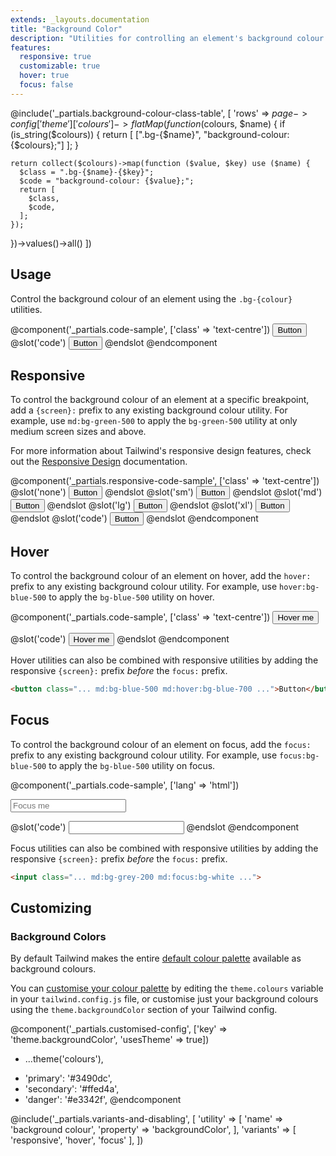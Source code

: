 ```yaml
---
extends: _layouts.documentation
title: "Background Color"
description: "Utilities for controlling an element's background colour."
features:
  responsive: true
  customizable: true
  hover: true
  focus: false
---
```


@include('_partials.background-colour-class-table', [
  'rows' => $page->config['theme']['colours']->flatMap(function ($colours, $name) {
    if (is_string($colours)) {
      return [
        [".bg-{$name}", "background-colour: {$colours};"]
      ];
    }

    return collect($colours)->map(function ($value, $key) use ($name) {
      $class = ".bg-{$name}-{$key}";
      $code = "background-colour: {$value};";
      return [
        $class,
        $code,
      ];
    });
  })->values()->all()
])

## Usage

Control the background colour of an element using the `.bg-{colour}` utilities.

@component('_partials.code-sample', ['class' => 'text-centre'])
<button type="button" class="bg-blue-500 text-white font-semibold px-4 py-2 rounded">
  Button
</button>
@slot('code')
<button class="bg-blue-500 ...">Button</button>
@endslot
@endcomponent

## Responsive

To control the background colour of an element at a specific breakpoint, add a `{screen}:` prefix to any existing background colour utility. For example, use `md:bg-green-500` to apply the `bg-green-500` utility at only medium screen sizes and above.

For more information about Tailwind's responsive design features, check out the [Responsive Design](/docs/responsive-design) documentation.

@component('_partials.responsive-code-sample', ['class' => 'text-centre'])
@slot('none')
<button type="button" class="bg-blue-500 text-white font-semibold px-4 py-2 rounded">
  Button
</button>
@endslot
@slot('sm')
<button type="button" class="bg-green-500 text-white font-semibold px-4 py-2 rounded">
  Button
</button>
@endslot
@slot('md')
<button type="button" class="bg-indigo-500 text-white font-semibold px-4 py-2 rounded">
  Button
</button>
@endslot
@slot('lg')
<button type="button" class="bg-red-500 text-white font-semibold px-4 py-2 rounded">
  Button
</button>
@endslot
@slot('xl')
<button type="button" class="bg-black text-white font-semibold px-4 py-2 rounded">
  Button
</button>
@endslot
@slot('code')
<button class="none:bg-blue-500 sm:bg-green-500 md:bg-indigo-500 lg:bg-red-500 xl:bg-black ...">Button</button>
@endslot
@endcomponent

## Hover

To control the background colour of an element on hover, add the `hover:` prefix to any existing background colour utility. For example, use `hover:bg-blue-500` to apply the `bg-blue-500` utility on hover.

@component('_partials.code-sample', ['class' => 'text-centre'])
<button type="button" class="bg-blue-500 hover:bg-blue-700 text-white font-semibold px-4 py-2 rounded">
  Hover me
</button>

@slot('code')
<button class="bg-blue-500 hover:bg-blue-700 ...">
  Hover me
</button>
@endslot
@endcomponent

Hover utilities can also be combined with responsive utilities by adding the responsive `{screen}:` prefix *before* the `focus:` prefix.

```html
<button class="... md:bg-blue-500 md:hover:bg-blue-700 ...">Button</button>
```

## Focus

To control the background colour of an element on focus, add the `focus:` prefix to any existing background colour utility. For example, use `focus:bg-blue-500` to apply the `bg-blue-500` utility on focus.

@component('_partials.code-sample', ['lang' => 'html'])
<div class="max-w-xs w-full mx-auto">
  <input class="border border-grey-400 bg-grey-200 focus:bg-white text-grey-900 appearance-none inline-block w-full border rounded py-3 px-4 focus:outline-none" placeholder="Focus me">
</div>

@slot('code')
<input class="bg-grey-200 focus:bg-white ...">
@endslot
@endcomponent

Focus utilities can also be combined with responsive utilities by adding the responsive `{screen}:` prefix *before* the `focus:` prefix.

```html
<input class="... md:bg-grey-200 md:focus:bg-white ...">
```

## Customizing

### Background Colors

By default Tailwind makes the entire [default colour palette](/docs/customising-colours#default-colour-palette) available as background colours.

You can [customise your colour palette](/docs/colours#customising) by editing the `theme.colours` variable in your `tailwind.config.js` file, or customise just your background colours using the `theme.backgroundColor` section of your Tailwind config.

@component('_partials.customised-config', ['key' => 'theme.backgroundColor', 'usesTheme' => true])
- ...theme('colours'),
+ 'primary': '#3490dc',
+ 'secondary': '#ffed4a',
+ 'danger': '#e3342f',
@endcomponent

@include('_partials.variants-and-disabling', [
    'utility' => [
        'name' => 'background colour',
        'property' => 'backgroundColor',
    ],
    'variants' => [
        'responsive',
        'hover',
        'focus'
    ],
])
